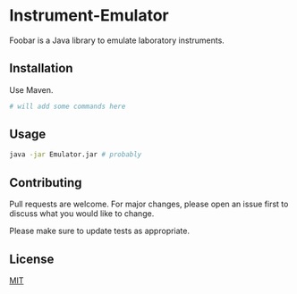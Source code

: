 # Instrument-Emulator

Foobar is a Java library to emulate laboratory instruments.

## Installation

Use Maven.

```bash
# will add some commands here
```

## Usage

```bash
java -jar Emulator.jar # probably
```

## Contributing

Pull requests are welcome. For major changes, please open an issue first
to discuss what you would like to change.

Please make sure to update tests as appropriate.

## License

[MIT](https://choosealicense.com/licenses/mit/)